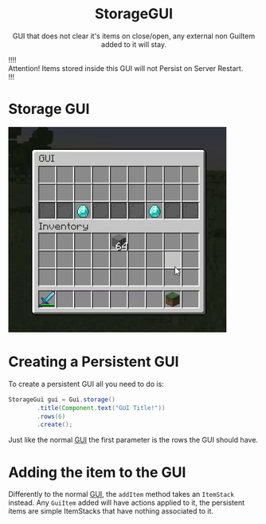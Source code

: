 <center><h1>StorageGUI</h1></center>
<center>
<p>GUI that does not clear it's items on close/open, any external non GuiItem added to it will stay.</p>
</center>

!!!!  
Attention! Items stored inside this GUI will not Persist on Server Restart.  
!!!

# Storage GUI

![](./assets/ezgif-6-0f0b0eb384f3.gif)

# Creating a Persistent GUI

To create a persistent GUI all you need to do is:

```java
StorageGui gui = Gui.storage()
        .title(Component.text("GUI Title!"))
        .rows(6)
        .create();
```

Just like the normal [GUI](gui.md) the first parameter is the rows the GUI should have.

# Adding the item to the GUI

Differently to the normal [GUI](gui.md), the `addItem` method takes an `ItemStack` instead. Any `GuiItem` added will have actions applied to it, the persistent items are simple ItemStacks that have nothing associated to it.
